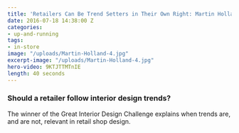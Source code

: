 ```yaml
---
title: 'Retailers Can Be Trend Setters in Their Own Right: Martin Holland'
date: 2016-07-18 14:38:00 Z
categories:
- up-and-running
tags:
- in-store
image: "/uploads/Martin-Holland-4.jpg"
excerpt-image: "/uploads/Martin-Holland-4.jpg"
hero-video: 9KTJTTMTnIE
length: 40 seconds
---
```


### Should a retailer follow interior design trends?

The winner of the Great Interior Design Challenge explains when trends are, and are not, relevant in retail shop design. 